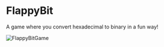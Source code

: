 # FlappyBit
A game where you convert hexadecimal to binary in a fun way!


![FlappyBitGame](https://github.com/RyanRearden/FlappyBit/assets/116323449/a9a8358d-988c-47f6-b8da-e85764c40d80)
